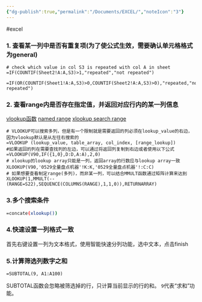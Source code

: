```yaml
---
{"dg-publish":true,"permalink":"/Documents/EXCEL/","noteIcon":"3"}
---
```


#excel
### 1. 查看某一列中是否有重复项(为了使公式生效，需要确认单元格格式为general)
```excel
# check which value in col S3 is repeated with col A in sheet
=IF(COUNTIF(Sheet2!A:A,S3)>1,"repeated","not repeated")

=IF(OR(COUNTIF(Sheet1!A:A,S3)>0,COUNTIF(Sheet2!A:A,S3)>0),"repeated,"not repeated")
```
### 2. 查看range内是否存在指定值，并返回对应行内的某一列信息
[vlookup函数](https://zh-cn.extendoffice.com/excel/functions/excel-vlookup-function.html)
[named range](https://exceljet.net/glossary/named-range)
[xlookup search range](https://exceljet.net/formulas/xlookup-match-any-column)
```excel
# VLOOKUP可以搜索多列，但是有一个限制就是需要返回的列必须在lookup_value的右边，因为vlookup默认是从左往右搜索的
=VLOOKUP (lookup_value, table_array, col_index, [range_lookup])
#如果返回的列在需要查找列的左边，可以通过将返回列复制到右边或者使用以下公式
=VLOOKUP(V90,IF({1,0},D:D,A:A),2,0)
# xlookup的lookup array只能是一列，返回array的行数应与lookup array一致
XLOOKUP(V90,'0529全量盘点机器'!K:K,'0529全量盘点机器'!:C:C)
# 如果想要查看制定range(多列)，而非某一列，可以结合MMULT函数通过矩阵计算来达到
XLOOKUP(1,MMULT(--(RANGE=S22),SEQUENCE(COLUMNS(RANGE),1,1,0)),RETURNARRAY)
```


### 3.多个搜索条件
```bash
=concate(xlookup())
```
### 4.快速设置一列格式一致
首先右键设置一列为文本格式，使用智能快速分列功能，选中文本，点击finish

### 5.计算筛选列数字之和

```
=SUBTOTAL(9, A1:A100)

```
SUBTOTAL函数会忽略被筛选掉的行，只计算当前显示的行的和。
`9`代表“求和”功能。